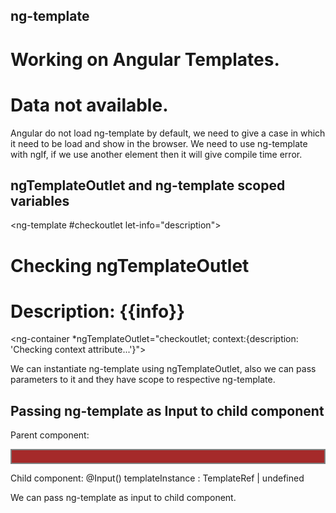 ## ng-template

<h1 *ngIf="flag; else flagfalse">Working on Angular Templates.</h1>
<ng-template #flagfalse>
    <h1>Data not available.</h1>
</ng-template>

Angular do not load ng-template by default, we need to give a case in which it need to be load and show in the browser.
We need to use ng-template with ngIf, if we use another element then it will give compile time error.

## ngTemplateOutlet and ng-template scoped variables

<ng-template #checkoutlet let-info="description">
    <h1>Checking ngTemplateOutlet</h1>
    <h1>Description: {{info}}</h1>
</ng-template>

<ng-container *ngTemplateOutlet="checkoutlet; context:{description: 'Checking context attribute...'}"></ng-container>

We can instantiate ng-template using ngTemplateOutlet, also we can pass parameters to it and they have scope to respective ng-template.

## Passing ng-template as Input to child component

Parent component:
<div style="background-color: brown; border: solid 2px #808080; padding: 10px">
    <app-child [templateInstance]="checkoutlet"></app-child>
</div>

Child component:
@Input()
  templateInstance : TemplateRef<any> | undefined

<div *ngIf="templateInstance">
    <ng-container *ngTemplateOutlet="templateInstance; context:{description: 'Checking context attribute...'}"></ng-container>
</div>

We can pass ng-template as input to child component.

